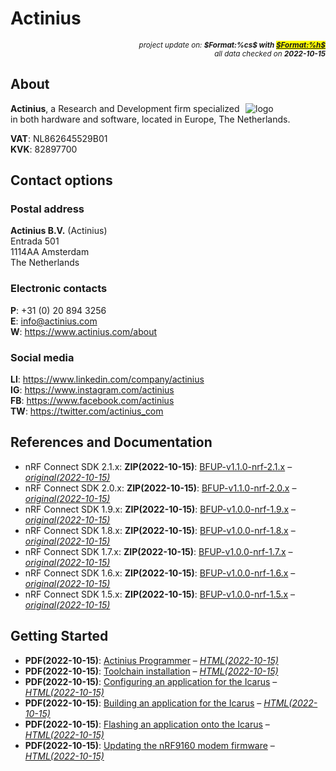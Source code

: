 # Actinius

<div style="display:flex;justify-content:right;">
<small><em>project update on: <strong>$Format:%cs$ with <mark><a href="https://github.com/tiacsys/bridle-electronic/commits/$Format:%h$" title="$Format:%B$" target="_blank">$Format:%h$</a></mark></strong></em></small>
</div>
<div style="display:flex;justify-content:right;">
<small><em>all data checked on <strong>2022-10-15</strong></em></small>
</div>

## About

<span style="width:128px;float:right;">![logo]</span>

[logo]: electronic/.logos/actinius.jpg "Actinius"

**Actinius**, a Research and Development firm specialized in both hardware and
software, located in Europe, The Netherlands.

**VAT**: NL862645529B01<br/>
**KVK**: 82897700

## Contact options

### Postal address

**Actinius B.V.** (Actinius)<br/>
Entrada 501<br/>
1114AA Amsterdam<br/>
The Netherlands

### Electronic contacts

**P**: +31 (0) 20 894 3256<br/>
**E**: info@actinius.com<br/>
**W**: https://www.actinius.com/about

### Social media

**LI**: https://www.linkedin.com/company/actinius<br/>
**IG**: https://www.instagram.com/actinius<br/>
**FB**: https://www.facebook.com/actinius<br/>
**TW**: https://twitter.com/actinius_com

## References and Documentation

* nRF Connect SDK 2.1.x: **ZIP(2022-10-15)**: [BFUP-v1.1.0-nrf-2.1.x]
  – *[original(2022-10-15)](https://cdn.actini.us/zephyr/nRF%20Connect%20SDK%20v2.1.x-v1.1.0.zip)*
* nRF Connect SDK 2.0.x: **ZIP(2022-10-15)**: [BFUP-v1.1.0-nrf-2.0.x]
  – *[original(2022-10-15)](https://cdn.actini.us/zephyr/nRF%20Connect%20SDK%20v2.0.x-v1.1.0.zip)*
* nRF Connect SDK 1.9.x: **ZIP(2022-10-15)**: [BFUP-v1.0.0-nrf-1.9.x]
  – *[original(2022-10-15)](https://cdn.actini.us/zephyr/nRF%20Connect%20SDK%20v1.9.x-v1.0.0.zip)*
* nRF Connect SDK 1.8.x: **ZIP(2022-10-15)**: [BFUP-v1.0.0-nrf-1.8.x]
  – *[original(2022-10-15)](https://cdn.actini.us/zephyr/nRF%20Connect%20SDK%20v1.8.x-v1.0.0.zip)*
* nRF Connect SDK 1.7.x: **ZIP(2022-10-15)**: [BFUP-v1.0.0-nrf-1.7.x]
  – *[original(2022-10-15)](https://cdn.actini.us/zephyr/nRF%20Connect%20SDK%20v1.7.x-v1.0.0.zip)*
* nRF Connect SDK 1.6.x: **ZIP(2022-10-15)**: [BFUP-v1.0.0-nrf-1.6.x]
  – *[original(2022-10-15)](https://cdn.actini.us/zephyr/nRF%20Connect%20SDK%20v1.6.x-v1.0.0.zip)*
* nRF Connect SDK 1.5.x: **ZIP(2022-10-15)**: [BFUP-v1.0.0-nrf-1.5.x]
  – *[original(2022-10-15)](https://cdn.actini.us/zephyr/nRF%20Connect%20SDK%20v1.5.x-v1.0.0.zip)*

[BFUP-v1.1.0-nrf-2.1.x]: electronic/companies/actinius/BFUP-v1.1.0-nrf-2.1.x.zip "2022-10-15: Board Files Update Pack (BFUP) 1.1.0 for nRF Connect SDK (NCS) 2.1.x"
[BFUP-v1.1.0-nrf-2.0.x]: electronic/companies/actinius/BFUP-v1.1.0-nrf-2.0.x.zip "2022-10-15: Board Files Update Pack (BFUP) 1.1.0 for nRF Connect SDK (NCS) 2.0.x"
[BFUP-v1.0.0-nrf-1.9.x]: electronic/companies/actinius/BFUP-v1.0.0-nrf-1.9.x.zip "2022-10-15: Board Files Update Pack (BFUP) 1.0.0 for nRF Connect SDK (NCS) 1.9.x"
[BFUP-v1.0.0-nrf-1.8.x]: electronic/companies/actinius/BFUP-v1.0.0-nrf-1.8.x.zip "2022-10-15: Board Files Update Pack (BFUP) 1.0.0 for nRF Connect SDK (NCS) 1.8.x"
[BFUP-v1.0.0-nrf-1.7.x]: electronic/companies/actinius/BFUP-v1.0.0-nrf-1.7.x.zip "2022-10-15: Board Files Update Pack (BFUP) 1.0.0 for nRF Connect SDK (NCS) 1.7.x"
[BFUP-v1.0.0-nrf-1.6.x]: electronic/companies/actinius/BFUP-v1.0.0-nrf-1.6.x.zip "2022-10-15: Board Files Update Pack (BFUP) 1.0.0 for nRF Connect SDK (NCS) 1.6.x"
[BFUP-v1.0.0-nrf-1.5.x]: electronic/companies/actinius/BFUP-v1.0.0-nrf-1.5.x.zip "2022-10-15: Board Files Update Pack (BFUP) 1.0.0 for nRF Connect SDK (NCS) 1.5.x"

## Getting Started

* **PDF(2022-10-15)**: [Actinius Programmer]
  – *[HTML(2022-10-15)](https://docs.actinius.com/getting-started/actinius-programmer)*
* **PDF(2022-10-15)**: [Toolchain installation]
  – *[HTML(2022-10-15)](https://docs.actinius.com/getting-started/toolchain-installation)*
* **PDF(2022-10-15)**: [Configuring an application for the Icarus]
  – *[HTML(2022-10-15)](https://docs.actinius.com/getting-started/configure-an-application)*
* **PDF(2022-10-15)**: [Building an application for the Icarus]
  – *[HTML(2022-10-15)](https://docs.actinius.com/getting-started/building-an-application)*
* **PDF(2022-10-15)**: [Flashing an application onto the Icarus]
  – *[HTML(2022-10-15)](https://docs.actinius.com/getting-started/flashing-an-application)*
* **PDF(2022-10-15)**: [Updating the nRF9160 modem firmware]
  – *[HTML(2022-10-15)](https://docs.actinius.com/getting-started/updating-the-modem-firmware)*

[Actinius Programmer]: electronic/companies/actinius/actinius-programmer.pdf "2022-10-15: Last updated on: March 28, 2022"
[Toolchain installation]: electronic/companies/actinius/toolchain-installation.pdf "2022-10-15: Last updated on: March 28, 2022"
[Configuring an application for the Icarus]: electronic/companies/actinius/configure-an-application.pdf "2022-10-15: Last updated on: March 22, 2022"
[Building an application for the Icarus]: electronic/companies/actinius/building-an-application.pdf "2022-10-15: Last updated on: March 22, 2022"
[Flashing an application onto the Icarus]: electronic/companies/actinius/flashing-an-application.pdf "2022-10-15: Last updated on: August 16, 2022"
[Updating the nRF9160 modem firmware]: electronic/companies/actinius/updating-the-modem-firmware.pdf "2022-10-15: Last updated on: September 27, 2022"
